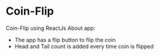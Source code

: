 # Coin-Flip
Coin-Flip using ReactJs
About app:
- The app has a flip button to flip the coin
- Head and Tail count is added every time coin is flipped